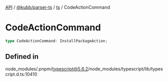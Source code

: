 [API](../../../../../packages.md) / [@kubb/parser-ts](../../../index.md) / [ts](../index.md) / CodeActionCommand

# CodeActionCommand

```ts
type CodeActionCommand: InstallPackageAction;
```

## Defined in

node\_modules/.pnpm/typescript@5.6.2/node\_modules/typescript/lib/typescript.d.ts:10410
